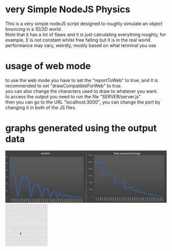 # very Simple NodeJS Physics
This is a very simple nodeJS script designed to roughly simulate an object bouncing in a 1D/2D world.
<br/> Note that it has a lot of flaws and it is just calculating everything roughly, for example, E is not constant whilst free falling but it is in the real world.
<br/> performance may vary, weirdly, mostly based on what terminal you use
# usage of web mode
to use the web mode you have to set the "reportToWeb" to true, and it is recommended to set "drawCompatibleForWeb" to true.<br/>
you can also change the characters used to draw to whatever you want.<br/>
to access the output you need to run the file "SERVER/server.js"<br/>
then you can go to the URL "localhost:3000", you can change the port by changing it in both of the JS files.
# graphs generated using the output data
<img src="screenshot1.png" alt="Screenshot"><br/>
<img src="example.gif" alt="Gif">
